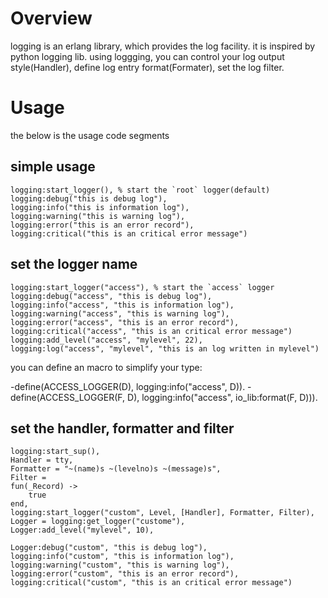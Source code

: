 # Overview
logging is an erlang library, which provides the log facility. it is inspired by python logging lib.
using loggging, you can control your log output style(Handler), define log entry format(Formater),
set the log filter.

# Usage
the below is the usage code segments

## simple usage
    logging:start_logger(), % start the `root` logger(default)
    logging:debug("this is debug log"),
    logging:info("this is information log"),
    logging:warning("this is warning log"),
    logging:error("this is an error record"),
    logging:critical("this is an critical error message")

## set the logger name
    logging:start_logger("access"), % start the `access` logger
    logging:debug("access", "this is debug log"),
    logging:info("access", "this is information log"),
    logging:warning("access", "this is warning log"),
    logging:error("access", "this is an error record"),
    logging:critical("access", "this is an critical error message")
    logging:add_level("access", "mylevel", 22),
    logging:log("access", "mylevel", "this is an log written in mylevel")
 
you can define an macro to simplify your type:

   -define(ACCESS_LOGGER(D), logging:info("access", D)).
   -define(ACCESS_LOGGER(F, D), logging:info("access", io_lib:format(F, D))).

## set the handler, formatter and filter 
    logging:start_sup(),
    Handler = tty,
    Formatter = "~(name)s ~(levelno)s ~(message)s",
    Filter = 
    fun(_Record) ->
        true
    end,
    logging:start_logger("custom", Level, [Handler], Formatter, Filter),
    Logger = logging:get_logger("custome"),
    Logger:add_level("mylevel", 10),

    Logger:debug("custom", "this is debug log"),
    logging:info("custom", "this is information log"),
    logging:warning("custom", "this is warning log"),
    logging:error("custom", "this is an error record"),
    logging:critical("custom", "this is an critical error message")
